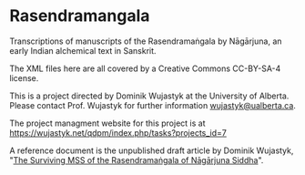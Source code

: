 # Rasendramangala

Transcriptions of manuscripts of the Rasendramaṅgala by Nāgārjuna, an early Indian alchemical text in Sanskrit.

The XML files here are all covered by a Creative Commons  CC-BY-SA-4 license.

This is a project directed by Dominik Wujastyk at the University of Alberta.  Please contact Prof. Wujastyk for further information <wujastyk@ualberta.ca>.

The project managment website for this project is at https://wujastyk.net/qdpm/index.php/tasks?projects_id=7

A reference document is the unpublished draft article by Dominik Wujastyk, "[The Surviving MSS of the Rasendramaṅgala of Nāgārjuna Siddha](https://www.dropbox.com/s/ad37zbvmpb1jtd7/mss.tex-utf8.pdf?dl=0)".
